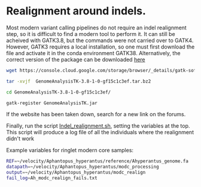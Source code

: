 # Realignment around indels.

Most modern variant calling pipelines do not require an indel realignment step, so it is difficult to find a modern tool to perform it. It can still be acheived with GATK3.8, but the commands were
not carried over to GATK4. However, GATK3 requires a local installation, so one must first download the file and activate it in the conda environment GATK38. Alternatively, the correct version
of the package can be downloaded [here](https://anaconda.org/bioconda/gatk)

```bash
wget https://console.cloud.google.com/storage/browser/_details/gatk-software/package-archive/gatk/GenomeAnalysisTK-3.8-1-0-gf15c1c3ef.tar.bz2

tar -xvjf  GenomeAnalysisTK-3.8-1-0-gf15c1c3ef.tar.bz2

cd GenomeAnalysisTK-3.8-1-0-gf15c1c3ef/

gatk-register GenomeAnalysisTK.jar
```

If the website has been taken down, search for a new link on the forums.

Finally, run the script [Indel_realignment.sh](https://github.com/mmerkin/Velocity/blob/main/scripts/Indel_realignment.sh), setting the variables at the top. This script will produce a log file
of all the individuals where the realignment didn't work

Example variables for ringlet modern core samples:

```bash
REF=~/velocity/Aphantopus_hyperantus/reference/Ahyperantus_genome.fa
datapath=~/velocity/Aphantopus_hyperantus/modc_processing
output=~/velocity/Aphantopus_hyperantus/modc_realign
fail_log=Ah_modc_realign_fails.txt
```

